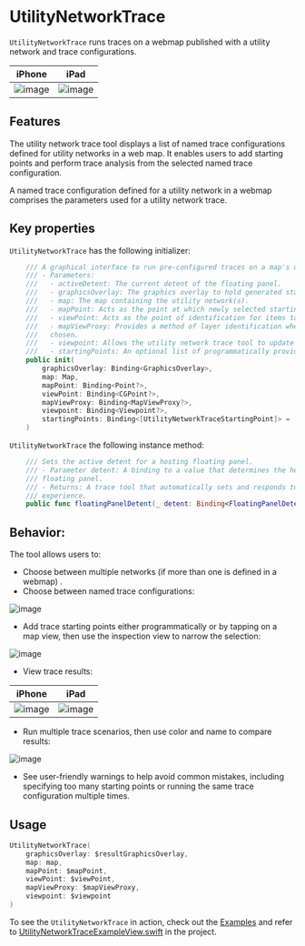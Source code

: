 # UtilityNetworkTrace

`UtilityNetworkTrace` runs traces on a webmap published with a utility network and trace configurations.

|iPhone|iPad|
|:--:|:--:|
|![image](https://user-images.githubusercontent.com/3998072/204343568-a236ae0d-6b70-4175-a70c-41c902123ea1.png)|![image](https://user-images.githubusercontent.com/3998072/204344567-c86b3a49-6109-4333-8993-7fdc74f2b35d.png)|

## Features

The utility network trace tool displays a list of named trace configurations defined for utility networks in a web map. It enables users to add starting points and perform trace analysis from the selected named trace configuration.

A named trace configuration defined for a utility network in a webmap comprises the parameters used for a utility network trace.

## Key properties

`UtilityNetworkTrace` has the following initializer:

```swift
    /// A graphical interface to run pre-configured traces on a map's utility networks.
    /// - Parameters:
    ///   - activeDetent: The current detent of the floating panel.
    ///   - graphicsOverlay: The graphics overlay to hold generated starting point and trace graphics.
    ///   - map: The map containing the utility network(s).
    ///   - mapPoint: Acts as the point at which newly selected starting point graphics will be created.
    ///   - viewPoint: Acts as the point of identification for items tapped in the utility network.
    ///   - mapViewProxy: Provides a method of layer identification when starting points are being
    ///   chosen.
    ///   - viewpoint: Allows the utility network trace tool to update the parent map view's viewpoint.
    ///   - startingPoints: An optional list of programmatically provided starting points.
    public init(
        graphicsOverlay: Binding<GraphicsOverlay>,
        map: Map,
        mapPoint: Binding<Point?>,
        viewPoint: Binding<CGPoint?>,
        mapViewProxy: Binding<MapViewProxy?>,
        viewpoint: Binding<Viewpoint?>,
        startingPoints: Binding<[UtilityNetworkTraceStartingPoint]> = .constant([])
    )
```

`UtilityNetworkTrace` the following instance method:

```swift
    /// Sets the active detent for a hosting floating panel.
    /// - Parameter detent: A binding to a value that determines the height of a hosting
    /// floating panel.
    /// - Returns: A trace tool that automatically sets and responds to detent values to improve user
    /// experience.
    public func floatingPanelDetent(_ detent: Binding<FloatingPanelDetent>) -> UtilityNetworkTrace
```

## Behavior:

The tool allows users to:
 - Choose between multiple networks (if more than one is defined in a webmap) .
 - Choose between named trace configurations:
 
 ![image](https://user-images.githubusercontent.com/3998072/204346359-419b0056-3a30-4120-9b47-c68513abde42.png)
 
 - Add trace starting points either programmatically or by tapping on a map view, then use the inspection view to narrow the selection:
 
 ![image](https://user-images.githubusercontent.com/3998072/204346273-38374067-a0b8-4db4-8e40-62b38e1603c8.png)

 - View trace results:
 
 |iPhone|iPad|
|:--:|:--:|
|![image](https://user-images.githubusercontent.com/3998072/204343941-91775a25-8dc0-4866-8273-0d4bfaa91aeb.png)|![image](https://user-images.githubusercontent.com/3998072/204344435-173fbf34-59d6-4a0f-84bf-30ed5de3572e.png)|

 - Run multiple trace scenarios, then use color and name to compare results:
 
 ![image](https://user-images.githubusercontent.com/3998072/204346039-038ba4fa-201a-428c-ae84-be8f10c91cf7.png)

 - See user-friendly warnings to help avoid common mistakes, including specifying too many starting points or running the same trace configuration multiple times.

## Usage

```swift
UtilityNetworkTrace(
    graphicsOverlay: $resultGraphicsOverlay,
    map: map,
    mapPoint: $mapPoint,
    viewPoint: $viewPoint,
    mapViewProxy: $mapViewProxy,
    viewpoint: $viewpoint
)
```

To see the `UtilityNetworkTrace` in action, check out the [Examples](../../Examples) and refer to [UtilityNetworkTraceExampleView.swift](../../Examples/Examples/UtilityNetworkTraceExampleView.swift) in the project.
